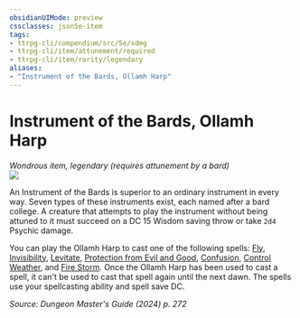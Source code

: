 ```yaml
---
obsidianUIMode: preview
cssclasses: json5e-item
tags:
- ttrpg-cli/compendium/src/5e/xdmg
- ttrpg-cli/item/attunement/required
- ttrpg-cli/item/rarity/legendary
aliases: 
- "Instrument of the Bards, Ollamh Harp"
---
```

# Instrument of the Bards, Ollamh Harp
*Wondrous item, legendary (requires attunement by a bard)*  
![](2-Mechanics/CLI/items/img/ollamh-harp.webp#right)


An Instrument of the Bards is superior to an ordinary instrument in every way. Seven types of these instruments exist, each named after a bard college. A creature that attempts to play the instrument without being attuned to it must succeed on a DC 15 Wisdom saving throw or take `2d4` Psychic damage.

You can play the Ollamh Harp to cast one of the following spells: [Fly](2-Mechanics/CLI/spells/fly-xphb.md), [Invisibility](2-Mechanics/CLI/spells/invisibility-xphb.md), [Levitate](2-Mechanics/CLI/spells/levitate-xphb.md), [Protection from Evil and Good](2-Mechanics/CLI/spells/protection-from-evil-and-good-xphb.md), [Confusion](2-Mechanics/CLI/spells/confusion-xphb.md), [Control Weather](2-Mechanics/CLI/spells/control-weather-xphb.md), and [Fire Storm](2-Mechanics/CLI/spells/fire-storm-xphb.md). Once the Ollamh Harp has been used to cast a spell, it can't be used to cast that spell again until the next dawn. The spells use your spellcasting ability and spell save DC.

*Source: Dungeon Master's Guide (2024) p. 272*